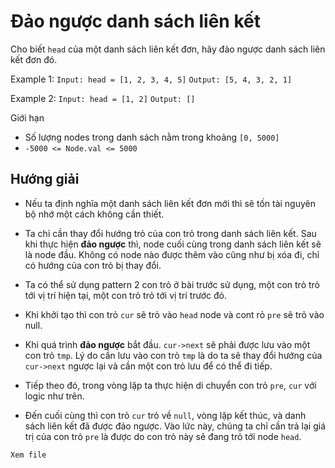 # Đảo ngược danh sách liên kết

Cho biết `head` của một danh sách liên kết đơn, hãy đảo ngược danh sách liên kết đơn đó.

Example 1:
`Input: head = [1, 2, 3, 4, 5]`
`Output: [5, 4, 3, 2, 1]`

Example 2:
`Input: head = [1, 2]`
`Output: []`

Giới hạn
 
- Số lượng nodes trong danh sách nằm trong khoảng `[0, 5000]`
- `-5000 <= Node.val <= 5000`


## Hướng giải
- Nếu ta định nghĩa một danh sách liên kết đơn mới thì sẽ tốn tài nguyên bộ nhớ một cách không cần thiết.
- Ta chỉ cần thay đổi hướng trỏ của con trỏ trong danh sách liên kết. Sau khi thực hiện **đảo ngược** thì, node cuối cùng trong danh sách liên kết sẽ là node đầu. Không có node nào được thêm vào cũng như bị xóa đi, chỉ có hướng của con trỏ bị thay đổi.

- Ta có thể sử dụng pattern 2 con trỏ ở bài trước sử dụng, một con trỏ trỏ tới vị trí hiện tại, một con trỏ trỏ tới vị trí trước đó.

- Khi khởi tạo thì con trỏ `cur` sẽ trỏ vào `head` node và cont rỏ `pre` sẽ trỏ vào null.

- Khi quá trình **đảo ngược** bắt đầu. `cur->next` sẽ phải được lưu vào một con trỏ `tmp`. Lý do cần lưu vào con trỏ `tmp` là do ta sẽ thay đổi hướng của `cur->next` ngược lại và cần một con trỏ lưu để có thể đi tiếp.

- Tiếp theo đó, trong vòng lặp ta thực hiện di chuyển con trỏ `pre`, `cur` với logic như trên.

- Đến cuối cùng thì con trỏ `cur` trỏ về `null`, vòng lặp kết thúc, và danh sách liên kết đã được đảo ngược. Vào lức này, chúng ta chỉ cần trả lại giá trị của con trỏ `pre` là được do con trỏ này sẽ đang trỏ tới node `head`.

```c++
Xem file 
```